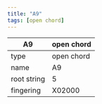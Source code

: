 ```yaml
---
title: "A9"
tags: [open chord]
---
```


|A9|open chord|
|---|---|
|type|open chord|
|name|A9|
|root string|5|
|fingering|X02000|
